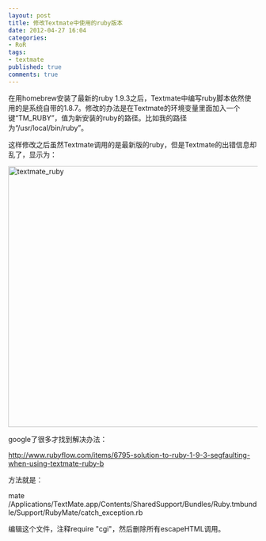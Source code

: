 ```yaml
---
layout: post
title: 修改Textmate中使用的ruby版本
date: 2012-04-27 16:04
categories:
- RoR
tags:
- textmate
published: true
comments: true
---
```

<p><p>在用homebrew安装了最新的ruby 1.9.3之后，Textmate中编写ruby脚本依然使用的是系统自带的1.8.7。修改的办法是在Textmate的环境变量里面加入一个键“TM_RUBY”，值为新安装的ruby的路径。比如我的路径为“/usr/local/bin/ruby”。</p>
<p>这样修改之后虽然Textmate调用的是最新版的ruby，但是Textmate的出错信息却乱了，显示为：</p>
<p><img title="textmate_ruby.png" src="http://phaibin.tk/wp-content/uploads/2012/04/textmate_ruby.png" border="0" alt="textmate_ruby" width="600" height="527" /></p>
<p>google了很多才找到解决办法：</p>
<p><a href="http://www.rubyflow.com/items/6795-solution-to-ruby-1-9-3-segfaulting-when-using-textmate-ruby-b">http://www.rubyflow.com/items/6795-solution-to-ruby-1-9-3-segfaulting-when-using-textmate-ruby-b</a></p>
<p>方法就是：</p>
<p>mate /Applications/TextMate.app/Contents/SharedSupport/Bundles/Ruby.tmbundle/Support/RubyMate/catch_exception.rb</p>
<p>编辑这个文件，注释require "cgi"，然后删除所有escapeHTML调用。</p></p>

